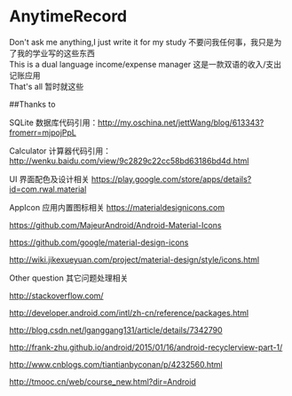 # AnytimeRecord
Don't ask me anything,I just write it for my study    不要问我任何事，我只是为了我的学业写的这些东西    
This is a dual language income/expense manager    这是一款双语的收入/支出记账应用    
That's all    暂时就这些

##Thanks to

SQLite  数据库代码引用：http://my.oschina.net/jettWang/blog/613343?fromerr=mjpojPpL

Calculator  计算器代码引用：http://wenku.baidu.com/view/9c2829c22cc58bd63186bd4d.html

UI  界面配色及设计相关
https://play.google.com/store/apps/details?id=com.rwal.material

AppIcon  应用内置图标相关
https://materialdesignicons.com

https://github.com/MajeurAndroid/Android-Material-Icons

https://github.com/google/material-design-icons

http://wiki.jikexueyuan.com/project/material-design/style/icons.html

Other question  其它问题处理相关

http://stackoverflow.com/

http://developer.android.com/intl/zh-cn/reference/packages.html

http://blog.csdn.net/lganggang131/article/details/7342790


http://frank-zhu.github.io/android/2015/01/16/android-recyclerview-part-1/

http://www.cnblogs.com/tiantianbyconan/p/4232560.html

http://tmooc.cn/web/course_new.html?dir=Android
